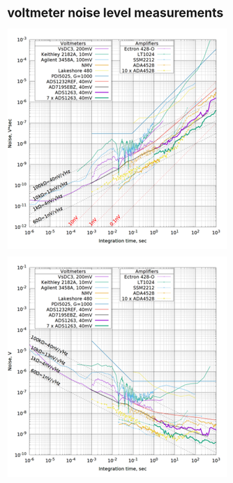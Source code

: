 # voltmeter noise level measurements

![Voltage integral noise](integrators.png)

![Voltage noise](integrators_v.png)
